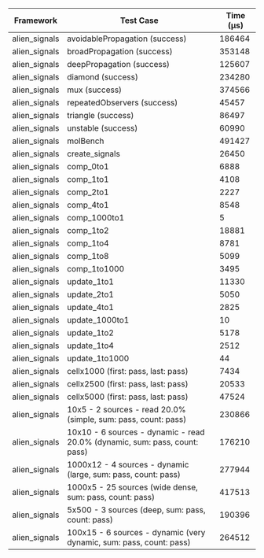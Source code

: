 | Framework | Test Case | Time (μs) |
| --- | --- | --- |
| alien_signals | avoidablePropagation (success) | 186464 |
| alien_signals | broadPropagation (success) | 353148 |
| alien_signals | deepPropagation (success) | 125607 |
| alien_signals | diamond (success) | 234280 |
| alien_signals | mux (success) | 374566 |
| alien_signals | repeatedObservers (success) | 45457 |
| alien_signals | triangle (success) | 86497 |
| alien_signals | unstable (success) | 60990 |
| alien_signals | molBench | 491427 |
| alien_signals | create_signals | 26450 |
| alien_signals | comp_0to1 | 6888 |
| alien_signals | comp_1to1 | 4108 |
| alien_signals | comp_2to1 | 2227 |
| alien_signals | comp_4to1 | 8548 |
| alien_signals | comp_1000to1 | 5 |
| alien_signals | comp_1to2 | 18881 |
| alien_signals | comp_1to4 | 8781 |
| alien_signals | comp_1to8 | 5099 |
| alien_signals | comp_1to1000 | 3495 |
| alien_signals | update_1to1 | 11330 |
| alien_signals | update_2to1 | 5050 |
| alien_signals | update_4to1 | 2825 |
| alien_signals | update_1000to1 | 10 |
| alien_signals | update_1to2 | 5178 |
| alien_signals | update_1to4 | 2512 |
| alien_signals | update_1to1000 | 44 |
| alien_signals | cellx1000 (first: pass, last: pass) | 7434 |
| alien_signals | cellx2500 (first: pass, last: pass) | 20533 |
| alien_signals | cellx5000 (first: pass, last: pass) | 47524 |
| alien_signals | 10x5 - 2 sources - read 20.0% (simple, sum: pass, count: pass) | 230866 |
| alien_signals | 10x10 - 6 sources - dynamic - read 20.0% (dynamic, sum: pass, count: pass) | 176210 |
| alien_signals | 1000x12 - 4 sources - dynamic (large, sum: pass, count: pass) | 277944 |
| alien_signals | 1000x5 - 25 sources (wide dense, sum: pass, count: pass) | 417513 |
| alien_signals | 5x500 - 3 sources (deep, sum: pass, count: pass) | 190396 |
| alien_signals | 100x15 - 6 sources - dynamic (very dynamic, sum: pass, count: pass) | 264512 |
